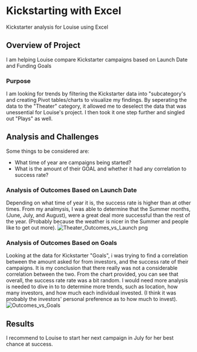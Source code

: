 
# Kickstarting with Excel
Kickstarter analysis for Louise using Excel
## Overview of Project
I am helping Louise compare Kickstarter campaigns based on Launch Date and Funding Goals
### Purpose
I am looking for trends by filtering the Kickstarter data into "subcategory's and creating Pivot tables/charts to visualize my findings. By seperating the data to the "Theater" category, it allowed me to deselect the data that was unessential for Louise's project. I then took it one step further and singled out "Plays" as well.
## Analysis and Challenges
Some things to be considered are:
- What time of year are campaigns being started?
- What is the amount of their GOAL and whether it had any correlation to success rate?
### Analysis of Outcomes Based on Launch Date
Depending on what time of year it is, the success rate is higher than at other times. From my analmysis, I was able to determine that the Summer months, (June, July, and August), were a great deal more successful than the rest of the year. (Probably because the weather is nicer in the Summer and people like to get out more).
![Theater_Outcomes_vs_Launch png](https://user-images.githubusercontent.com/79877349/111838805-1523ea00-88b7-11eb-8733-2c3c17cb71ae.png)
### Analysis of Outcomes Based on Goals
Looking at the data for Kickstarter "Goals", i was trying to find a correlation between the amount asked for from investors, and the success rate of their campaigns. It is my conclusion that there really was not a considerable correlation between the two. From the chart provided, you can see that overall, the success rate rate was a bit random. I would need more analysis is needed to dive in to to determine more trends, such as location, how many investors, and how much each individual invested. (I think it was probably the investors' personal preference as to how much to invest).
![Outcomes_vs_Goals](https://user-images.githubusercontent.com/79877349/111839751-87e19500-88b8-11eb-834b-ae0c9f1a35a2.png)
## Results
I recommend to Louise to start her next campaign in July for her best chance at success. 
